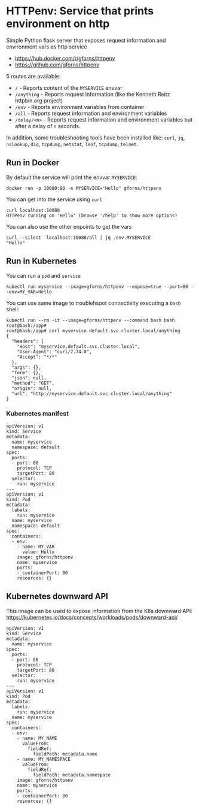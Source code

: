 # HTTPenv: Service that prints environment on http

Simple Python flask server that exposes request information and environment vars as http service

- https://hub.docker.com/r/gforns/httpenv
- https://github.com/gforns/httpenv


5 routes are available:

- `/` - Reports content of the `MYSERVICE` envvar
- `/anything` - Reports request information (like the  Kenneth Reitz httpbin.org project)
- `/env` - Reports environment variables from container
- `/all` - Reports request information and environment variables
- `/delay/<n>` - Reports request information and environment variables but after a delay of `n` seconds.

In addition, some troubleshooting tools have been installed like: `curl`, `jq`, `nslookup`, `dig`, `tcpdump`, `netstat`, `lsof`, `tcpdump`, `telnet`.


## Run in Docker

By default the service will print the envvar `MYSERVICE`:
```
docker run -p 10080:80 -e MYSERVICE="Hello" gforns/httpenv
```
You can get into the service using  `curl`
```
curl localhost:10080
HTTPenv running on 'Hello' (browse '/help' to show more options)
```
You can also use the other enpoints to get the vars
```
curl --silent  localhost:10080/all | jq .env.MYSERVICE
"Hello"
```


## Run in Kubernetes

You can run a `pod` and `service`

```
kubectl run myservice --image=gforns/httpenv --expose=true --port=80 --env=MY_VAR=Hello
```

You can use same image to troublehsoot connectivity executing a `bash `shell:

```
kubectl run --rm -it --image=gforns/httpenv --command bash bash
root@bash:/app#
root@bash:/app# curl myservice.default.svc.cluster.local/anything
{
  "headers": {
    "Host": "myservice.default.svc.cluster.local",
    "User-Agent": "curl/7.74.0",
    "Accept": "*/*"
  },
  "args": {},
  "form": {},
  "json": null,
  "method": "GET",
  "origin": null,
  "url": "http://myservice.default.svc.cluster.local/anything"
}
```

### Kubernetes manifest

```
apiVersion: v1
kind: Service
metadata:
  name: myservice
  namespace: default
spec:
  ports:
  - port: 80
    protocol: TCP
    targetPort: 80
  selector:
    run: myservice
---
apiVersion: v1
kind: Pod
metadata:
  labels:
    run: myservice
  name: myservice
  namespace: default
spec:
  containers:
  - env:
    - name: MY_VAR
      value: Hello
    image: gforns/httpenv
    name: myservice
    ports:
    - containerPort: 80
    resources: {}
```


## Kubernetes downward API
This image can be used to expose information from the K8s downward API:
https://kubernetes.io/docs/concepts/workloads/pods/downward-api/

```
apiVersion: v1
kind: Service
metadata:
  name: myservice
spec:
  ports:
  - port: 80
    protocol: TCP
    targetPort: 80
  selector:
    run: myservice
---
apiVersion: v1
kind: Pod
metadata:
  labels:
    run: myservice
  name: myservice
spec:
  containers:
  - env:
    - name: MY_NAME
      valueFrom:
        fieldRef:
          fieldPath: metadata.name
    - name: MY_NAMESPACE
      valueFrom:
        fieldRef:
          fieldPath: metadata.namespace
    image: gforns/httpenv
    name: myservice
    ports:
    - containerPort: 80
    resources: {}
```





